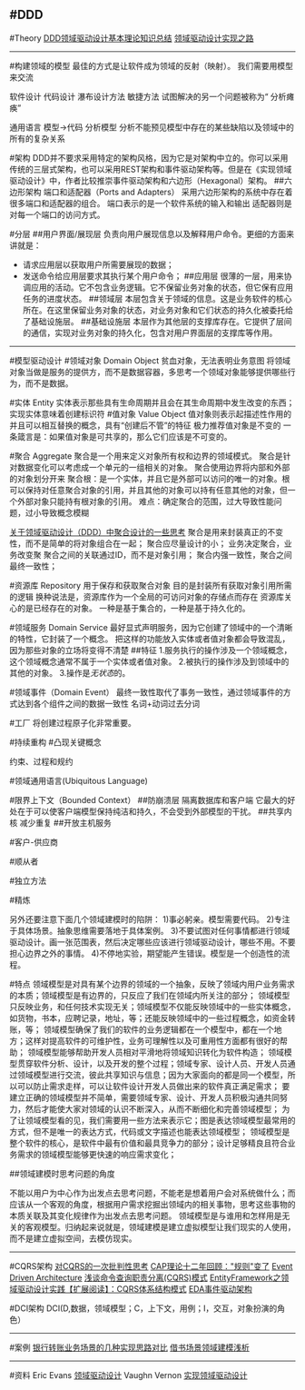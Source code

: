 #DDD
---
#Theory
[DDD领域驱动设计基本理论知识总结](http://www.cnblogs.com/netfocus/archive/2011/10/10/2204949.html)
[领域驱动设计实现之路](http://www.infoq.com/cn/articles/implementation-road-of-domain-driven-design)

----
#构建领域的模型
最佳的方式是让软件成为领域的反射（映射）。
我们需要用模型来交流

软件设计
代码设计
    瀑布设计方法
    敏捷方法
        试图解决的另一个问题被称为“ 分析瘫痪” 

通用语言
模型->代码
    分析模型
       分析不能预见模型中存在的某些缺陷以及领域中的所有的复杂关系



#架构
DDD并不要求采用特定的架构风格，因为它是对架构中立的。你可以采用传统的三层式架构，也可以采用REST架构和事件驱动架构等。但是在《实现领域驱动设计》中，作者比较推崇事件驱动架构和六边形（Hexagonal）架构。
##六边形架构 端口和适配器（Ports and Adapters）
采用六边形架构的系统中存在着很多端口和适配器的组合。
端口表示的是一个软件系统的输入和输出
适配器则是对每一个端口的访问方式。

#分层
##用户界面/展现层
负责向用户展现信息以及解释用户命令。更细的方面来讲就是：
* 请求应用层以获取用户所需要展现的数据；
* 发送命令给应用层要求其执行某个用户命令；
##应用层
很薄的一层，用来协调应用的活动。它不包含业务逻辑。它不保留业务对象的状态，但它保有应用任务的进度状态。
##领域层
本层包含关于领域的信息。这是业务软件的核心所在。在这里保留业务对象的状态，对业务对象和它们状态的持久化被委托给了基础设施层。
##基础设施层
本层作为其他层的支撑库存在。它提供了层间的通信，实现对业务对象的持久化，包含对用户界面层的支撑库等作用。

---
#模型驱动设计
#领域对象 Domain Object
贫血对象，无法表明业务意图
将领域对象当做是服务的提供方，而不是数据容器，多思考一个领域对象能够提供哪些行为，而不是数据。

#实体 Entity
实体表示那些具有生命周期并且会在其生命周期中发生改变的东西；
实现实体意味着创建标识符
#值对象 Value Object
值对象则表示起描述性作用的并且可以相互替换的概念，具有“创建后不管”的特征
极力推荐值对象是不变的
一条箴言是：如果值对象是可共享的，那么它们应该是不可变的。

#聚合 Aggregate
聚合是一个用来定义对象所有权和边界的领域模式。
聚合是针对数据变化可以考虑成一个单元的一组相关的对象。
聚合使用边界将内部和外部的对象划分开来
聚合根：是一个实体，并且它是外部可以访问的唯一的对象。根可以保持对任意聚合对象的引用，并且其他的对象可以持有任意其他的对象，但一个外部对象只能持有根对象的引用。
难点：确定聚合的范围，过大导致性能问题，过小导致概念模糊

[关于领域驱动设计（DDD）中聚合设计的一些思考](http://www.cnblogs.com/netfocus/p/3307971.html)
聚合是用来封装真正的不变性，而不是简单的将对象组合在一起；
聚合应尽量设计的小；
    业务决定聚合，业务改变聚
聚合之间的关联通过ID，而不是对象引用；
聚合内强一致性，聚合之间最终一致性；


#资源库 Repository
用于保存和获取聚合对象
目的是封装所有获取对象引用所需的逻辑
换种说法是，资源库作为一个全局的可访问对象的存储点而存在
资源库关心的是已经存在的对象。
一种是基于集合的，一种是基于持久化的。


#领域服务 Domain Service
最好显式声明服务，因为它创建了领域中的一个清晰的特性，它封装了一个概念。
把这样的功能放入实体或者值对象都会导致混乱，因为那些对象的立场将变得不清楚
##特征
1.服务执行的操作涉及一个领域概念，这个领域概念通常不属于一个实体或者值对象。
2.被执行的操作涉及到领域中的其他的对象。
3.操作是*无状态*的。

#领域事件（Domain Event）
最终一致性取代了事务一致性，通过领域事件的方式达到各个组件之间的数据一致性
名词+动词过去分词

#工厂
将创建过程原子化非常重要。


#持续重构
#凸现关键概念

约束、过程和规约


#领域通用语言(Ubiquitous Language)

#限界上下文（Bounded Context）
##防崩溃层
隔离数据库和客户端
它最大的好处在于可以使客户端模型保持纯洁和持久，不会受到外部模型的干扰。
##共享内核
减少重复
##开放主机服务




#客户-供应商

#顺从者

#独立方法

#精炼




另外还要注意下面几个领域建模时的陷阱：
1)事必躬亲。模型需要代码。
2)专注于具体场景。抽象思维需要落地于具体案例。
3)不要试图对任何事情都进行领域驱动设计。画一张范围表，然后决定哪些应该进行领域驱动设计，哪些不用。不要担心边界之外的事情。
4)不停地实验，期望能产生错误。模型是一个创造性的流程。














#特点
领域模型是对具有某个边界的领域的一个抽象，反映了领域内用户业务需求的本质；领域模型是有边界的，只反应了我们在领域内所关注的部分；
领域模型只反映业务，和任何技术实现无关；领域模型不仅能反映领域中的一些实体概念，如货物，书本，应聘记录，地址，等；还能反映领域中的一些过程概念，如资金转账，等；
领域模型确保了我们的软件的业务逻辑都在一个模型中，都在一个地方；这样对提高软件的可维护性，业务可理解性以及可重用性方面都有很好的帮助；
领域模型能够帮助开发人员相对平滑地将领域知识转化为软件构造；
领域模型贯穿软件分析、设计，以及开发的整个过程；领域专家、设计人员、开发人员通过领域模型进行交流，彼此共享知识与信息；因为大家面向的都是同一个模型，所以可以防止需求走样，可以让软件设计开发人员做出来的软件真正满足需求；
要建立正确的领域模型并不简单，需要领域专家、设计、开发人员积极沟通共同努力，然后才能使大家对领域的认识不断深入，从而不断细化和完善领域模型；
为了让领域模型看的见，我们需要用一些方法来表示它；图是表达领域模型最常用的方式，但不是唯一的表达方式，代码或文字描述也能表达领域模型；
领域模型是整个软件的核心，是软件中最有价值和最具竞争力的部分；设计足够精良且符合业务需求的领域模型能够更快速的响应需求变化；






##领域建模时思考问题的角度

不能以用户为中心作为出发点去思考问题，不能老是想着用户会对系统做什么；而应该从一个客观的角度，根据用户需求挖掘出领域内的相关事物，思考这些事物的本质关联及其变化规律作为出发点去思考问题。
领域模型是与谁用和怎样用是无关的客观模型。归纳起来说就是，领域建模是建立虚拟模型让我们现实的人使用，而不是建立虚拟空间，去模仿现实。







---
#CQRS架构
[对CQRS的一次批判性思考](http://www.infoq.com/cn/news/2015/07/cqrs-critical-view)
[CAP理论十二年回顾："规则"变了](http://www.infoq.com/cn/articles/cap-twelve-years-later-how-the-rules-have-changed)
[Event Driven Architecture](http://www.infoq.com/news/Event-Driven)
[浅谈命令查询职责分离(CQRS)模式](http://www.cnblogs.com/yangecnu/p/Introduction-CQRS.html)
[EntityFramework之领域驱动设计实践【扩展阅读】：CQRS体系结构模式](http://www.cnblogs.com/daxnet/archive/2010/08/02/1790299.html)
[EDA事件驱动架构](http://www.jdon.com/eda.html)






#DCI架构
DCI(D,数据，领域模型；C，上下文，用例；I，交互，对象扮演的角色）



---
#案例
[银行转账业务场景的几种实现思路对比](http://www.cnblogs.com/netfocus/archive/2011/04/17/2019152.html)
[借书场景领域建模浅析](http://www.cnblogs.com/netfocus/archive/2013/04/08/3009113.html)




---
#资料
Eric Evans
[领域驱动设计](http://book.douban.com/subject/1629512/)
Vaughn Vernon
[实现领域驱动设计](http://book.douban.com/subject/25844633/)
















